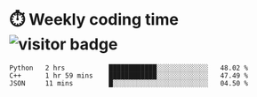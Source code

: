 
# :stopwatch: Weekly coding time  ![visitor badge](https://visitor-badge.glitch.me/badge?page_id=cozgerest) 
<!--START_SECTION:waka-->
```text
Python   2 hrs           ████████████░░░░░░░░░░░░░   48.02 % 
C++      1 hr 59 mins    ████████████░░░░░░░░░░░░░   47.49 % 
JSON     11 mins         █░░░░░░░░░░░░░░░░░░░░░░░░   04.50 % 
```
<!--END_SECTION:waka-->


<!-- <p> <img src="https://github-readme-stats.vercel.app/api?username=cozgerest&show_icons=true&hide_border=false" />  </p> -->

